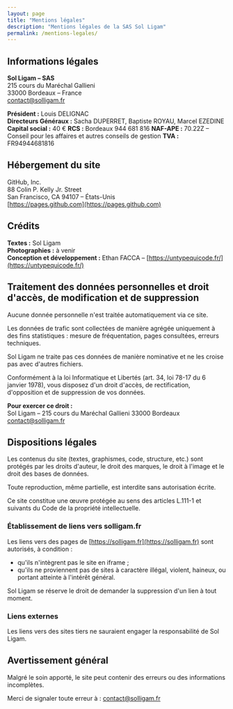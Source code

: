 ```yaml
---
layout: page
title: "Mentions légales"
description: "Mentions légales de la SAS Sol Ligam"
permalink: /mentions-legales/
---
```


## Informations légales

**Sol Ligam – SAS**  
215 cours du Maréchal Gallieni  
33000 Bordeaux – France  
[contact@solligam.fr](mailto:contact@solligam.fr)

**Président :** Louis DELIGNAC  
**Directeurs Généraux :** Sacha DUPERRET, Baptiste ROYAU, Marcel EZEDINE  
**Capital social :** 40 €
**RCS :** Bordeaux 944 681 816
**NAF-APE :** 70.22Z – Conseil pour les affaires et autres conseils de gestion
**TVA :** FR94944681816

## Hébergement du site

GitHub, Inc.  
88 Colin P. Kelly Jr. Street  
San Francisco, CA 94107 – États-Unis  
[https://pages.github.com](https://pages.github.com)

## Crédits

**Textes :** Sol Ligam  
**Photographies :** à venir  
**Conception et développement :** Ethan FACCA – [https://untypequicode.fr/](https://untypequicode.fr/)

## Traitement des données personnelles et droit d'accès, de modification et de suppression

Aucune donnée personnelle n'est traitée automatiquement via ce site.

Les données de trafic sont collectées de manière agrégée uniquement à des fins statistiques : mesure de fréquentation, pages consultées, erreurs techniques.

Sol Ligam ne traite pas ces données de manière nominative et ne les croise pas avec d'autres fichiers.

Conformément à la loi Informatique et Libertés (art. 34, loi 78-17 du 6 janvier 1978), vous disposez d'un droit d'accès, de rectification, d'opposition et de suppression de vos données.

**Pour exercer ce droit :**  
Sol Ligam – 215 cours du Maréchal Gallieni 33000 Bordeaux 
[contact@solligam.fr](mailto:contact@solligam.fr)

## Dispositions légales

Les contenus du site (textes, graphismes, code, structure, etc.) sont protégés par les droits d'auteur, le droit des marques, le droit à l'image et le droit des bases de données.

Toute reproduction, même partielle, est interdite sans autorisation écrite.

Ce site constitue une œuvre protégée au sens des articles L.111-1 et suivants du Code de la propriété intellectuelle.

### Établissement de liens vers solligam.fr

Les liens vers des pages de [https://solligam.fr](https://solligam.fr) sont autorisés, à condition :
- qu'ils n'intègrent pas le site en iframe ;
- qu'ils ne proviennent pas de sites à caractère illégal, violent, haineux, ou portant atteinte à l'intérêt général.

Sol Ligam se réserve le droit de demander la suppression d'un lien à tout moment.

### Liens externes

Les liens vers des sites tiers ne sauraient engager la responsabilité de Sol Ligam.

## Avertissement général

Malgré le soin apporté, le site peut contenir des erreurs ou des informations incomplètes.

Merci de signaler toute erreur à : [contact@solligam.fr](mailto:contact@solligam.fr)

